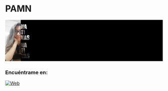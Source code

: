 # PAMN

![Protada](https://github.com/Mltechbox/PAMN/blob/main/S1.png?raw=true/400/800 "PAMN")

### Encuéntrame en:

[![Web](https://img.shields.io/badge/ULPGC.es-14a1f0?style=for-the-badge&logo=dev.to&logoColor=white&labelColor=101010)](https://www.ulpgc.es/)
